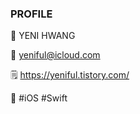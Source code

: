 ### PROFILE

💙   YENI HWANG

💌   yeniful@icloud.com

🗒  https://yeniful.tistory.com/

📕   #iOS  #Swift


